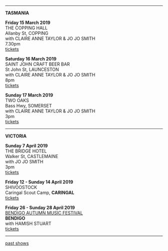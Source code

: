 * * * * *   

**TASMANIA**

**Friday 15 March 2019**  
THE COPPING HALL   
Allanby St, COPPING  
with CLAIRE ANNE TAYLOR & JO JO SMITH    
7.30pm  
[tickets](http://www.trybooking.com/ZSVC)       

**Saturday 16 March 2019**  
SAINT JOHN CRAFT BEER BAR     
St John St, LAUNCESTON    
with CLAIRE ANNE TAYLOR & JO JO SMITH    
8pm  
[tickets](http://www.trybooking.com/ZTIS)      

**Sunday 17 March 2019**  
TWO OAKS      
Bass Hwy, SOMERSET     
with CLAIRE ANNE TAYLOR & JO JO SMITH    
3pm  
[tickets](http://www.trybooking.com/BABTP)       

* * * * *   

**VICTORIA**    

**Sunday 7 April 2019**  
THE BRIDGE HOTEL      
Walker St, CASTLEMAINE        
with JO JO SMITH  
3pm  
[tickets](https://thebridgehotel.oztix.com.au/outlet/event/10815e50-e816-4e15-b386-ddde4cdbffb5)          

**Friday 12 - Sunday 14 April 2019**  
SHIVOOSTOCK  
Caringal Scout Camp, **CARINGAL**  
[tickets](https://www.trybooking.com/book/event?eid=419474)     
    
**Friday 26 - Sunday 28 April 2019**  
[BENDIGO AUTUMN MUSIC FESTIVAL](http://www.bendigoautumnmusic.com)     
**BENDIGO**  
with HAMISH STUART    
[tickets](http://www.bendigoautumnmusic.com/)     

* * * * *  
 

[past shows](?p=shows/archive/)
